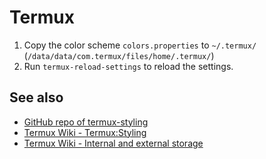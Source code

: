 # Termux

1. Copy the color scheme `colors.properties` to `~/.termux/` (`/data/data/com.termux/files/home/.termux/`)
2. Run `termux-reload-settings` to reload the settings.

## See also

- [GitHub repo of termux-styling](https://github.com/termux/termux-styling)
- [Termux Wiki - Termux:Styling](https://wiki.termux.com/wiki/Termux:Styling)
- [Termux Wiki - Internal and external storage](https://wiki.termux.com/wiki/Internal_and_external_storage)
